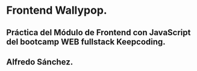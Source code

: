 # Frontend Wallypop.

## Práctica del Módulo de Frontend con JavaScript del bootcamp WEB fullstack Keepcoding.

## Alfredo Sánchez.
